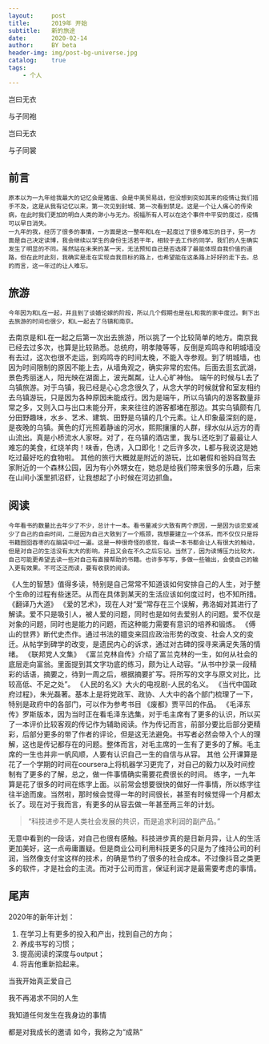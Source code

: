 ```yaml
---
layout:     post
title:      2019年 开始
subtitle:   新的旅途
date:       2020-02-14
author:     BY beta
header-img: img/post-bg-universe.jpg
catalog:    true
tags:
    - 个人
---
```


岂曰无衣

与子同袍

岂曰无衣

与子同裳
## 前言
    原本以为一九年给我最大的记忆会是猪瘟、会是中美贸易战，但没想到突如其来的疫情让我们措手不及，这是从我有记忆以来，第一次见到封城、第一次看到禁足。这是一个让人痛心的传染病，在此时我们更加的明白人类的渺小与无力。祝福所有人可以在这个事件中平安的度过，疫情可以早日消失。
    一九年的我，经历了很多的事情，一方面是这一整年和L在一起度过了很多难忘的日子，另一方面是自己决定读博，我会继续以学生的身份生活若干年，相较于去工作的同学，我们的人生确实发生了明显的不同。虽然站在未来的某一天，无法预知自己是否选择了最能体现自我价值的道路，但在此时此刻，我确实是走在实现自我目标的路上，也希望能在这条路上好好的走下去。总的而言，这一年过的让人难忘。
## 旅游
    今年因为和L在一起，并且到了谈婚论嫁的阶段，所以几个假期也是在L和我的家中度过。剩下出去旅游的时间也很少，和L一起去了乌镇和南京。
去南京是和L在一起之后第一次出去旅游，所以挑了一个比较简单的地方。南京我已经去过多次，也算是比较熟悉。总统府，明孝陵等等，反倒是鸡鸣寺和明城墙没有去过，这次也很不走运，到鸡鸣寺的时间太晚，不能入寺参观。到了明城墙，也因为时间限制的原因不能上去，从墙角观之，确实非常的宏伟。后面去逛玄武湖，景色秀丽迷人，阳光映在湖面上，波光粼粼，让人心旷神怡。
    端午的时候与L去了乌镇旅游。对于乌镇，我已经是心心念念很久了，从念大学的时候就曾和室友相约去乌镇游玩，只是因为各种原因未能成行。因为是端午，所以乌镇内的游客数量非常之多，又则入口与出口未能分开，来来往往的游客都堵在那边。其实乌镇颇有几分田野趣味，水乡、艺术、建筑、田野是乌镇的几个元素。让人印象最深刻的是，是夜晚的乌镇。黄色的灯光照着静谧的河水，熙熙攘攘的人群，绿水似从远方的青山流出。真是小桥流水人家呀。对了，在乌镇的酒店里，我与L还吃到了最最让人难忘的美食，红烧羊肉！味香，色诱，入口即化！之后许多次，L都与我说这是她吃过最好吃的食物啦。
    其他的旅行大概就是附近的游玩，比如暑假和爸妈自驾去家附近的一个森林公园，因为有小外甥女在，她总是给我们带来很多的乐趣，后来在山间小溪里抓沼虾，让我想起了小时候在河边抓鱼。
## 阅读
    今年看书的数量比去年少了不少，总计十一本。看书量减少大致有两个原因，一是因为谈恋爱减少了自己的自由时间，二是因为自己大致到了一个瓶颈，我想要建立一个体系，而不仅仅只是将书籍囫囵吞枣的在脑袋中过一遍。这是一种很奇怪的感觉，每读一本书都会让人有很大的触动， 但是对自己的生活没有太大的影响，并且又会在不久之后忘记。当然了，因为读博压力比较大，自己可能更希望去读一些对自己有直接帮助的书籍。也许多写写，多做一些输出，会使自己的输入更有效果。不可泛泛而读，要有收获的阅读。
《人生的智慧》值得多读，特别是自己常常不知道该如何安排自己的人生，对于整个生命的过程有些迷茫。从而在具体到某天的生活应该如何度过时，也不知所措。
《翻译乃大道》
《爱的艺术》，现在人对“爱“常存在三个误解，弗洛姆对其进行了解读。爱不只是吸引人，被人爱的问题，同时也是如何去爱别人的问题。爱不仅是对象的问题，同时也是能力的问题，而这种能力需要有意识的培养和锻炼。
《傅山的世界》断代史杰作。通过书法的嬗变来回应政治形势的改变、社会人文的变迁。从帖学到碑学的改变，是遗民内心的诉求，通过对古碑的探寻来满足失落的情绪。
《联邦党人文集》
《富兰克林自传》介绍了富兰克林的一生，如何从社会的底层走向富翁。里面提到其文字功底的练习，颇为让人动容。“从书中抄录一段精彩的话语，摘要之，待到一周之后，根据摘要扩写。将所写的文字与原文对比，比较高低、不足之处”。
《人民的名义》大火的电视剧-人民的名义。
《当代中国政府过程》，朱光磊著。基本上是将党政军、政协、人大中的各个部门梳理了一下，特别是政府中的各部门，可以作为参考书目
《废都》贾平凹的作品。
《毛泽东传》罗斯版本，因为当时正在看毛泽东选集，对于毛主席有了更多的认识，所以买了一本评价比较客观的传记作为辅助阅读。作为传记而言，前部分要比后部分更精彩，后部分更多的带了作者的评论，但是这无法避免。书写者必然会带入个人的理解，这也是传记都存在的问题。整体而言，对毛主席的一生有了更多的了解。毛主席的一生也并非一帆风顺，人要有认识自己一生的自信与从容。
其他
公开课算是花了一个学期的时间在coursera上将机器学习更完了，对自己的毅力以及时间控制有了更多的了解，总之，做一件事情确实需要花费很长的时间。
练字，一九年算是花了很多的时间在练字上面。以前常会想要很快的做好一件事情，所以练字往往半途而废。当然啦，那时候会觉得一年的时间很长，甚至有时候觉得一个月都太长了。现在对于我而言，有更多的从容去做一年甚至两三年的计划。
>“科技进步不是人类社会发展的共识，而是追求利润的副产品。”

无意中看到的一段话，对自己也很有感触。科技进步真的是日新月异，让人的生活更加美好，这一点毋庸置疑。但是商业公司利用科技更多的只是为了维持公司的利润，当然像支付宝这样的技术，的确是节约了很多的社会成本。不过像抖音之类更多的软件，才是社会的主流。而对于公司而言，保证利润才是最需要考虑的事情。
## 尾声
2020年的新年计划：
1. 在学习上有更多的投入和产出，找到自己的方向；
2. 养成书写的习惯；
3. 提高阅读的深度与output；
4. 将吉他重新拾起来。

当我开始真正爱自己

我不再渴求不同的人生

我知道任何发生在我身边的事情

都是对我成长的邀请
如今，我称之为“成熟”

